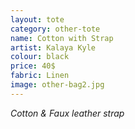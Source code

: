 ```yaml
---
layout: tote
category: other-tote
name: Cotton with Strap
artist: Kalaya Kyle
colour: black
price: 40$
fabric: Linen
image: other-bag2.jpg
---
```


*Cotton & Faux leather strap*